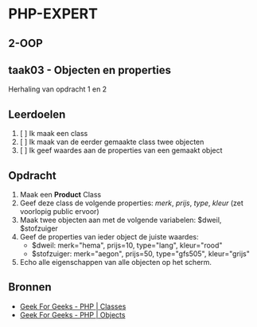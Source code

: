 # PHP-EXPERT

## 2-OOP

## taak03 - Objecten en properties

Herhaling van opdracht 1 en 2

## Leerdoelen

1. [ ] Ik maak een class
2. [ ] Ik maak van de eerder gemaakte class twee objecten
3. [ ] Ik geef waardes aan de properties van een gemaakt object

## Opdracht

1. Maak een __Product__ Class
2. Geef deze class de volgende properties: _merk_, _prijs_, _type_, _kleur_ (zet voorlopig public ervoor)
3. Maak twee objecten aan met de volgende variabelen: $dweil, $stofzuiger
4. Geef de properties van ieder object de juiste waardes:
   - $dweil: merk="hema", prijs=10, type="lang", kleur="rood"
   - $stofzuiger: merk="aegon", prijs=50, type="gfs505", kleur="grijs"
5. Echo alle eigenschappen van alle objecten op het scherm.

## Bronnen

- [Geek For Geeks - PHP | Classes](https://www.geeksforgeeks.org/php-classes/)
- [Geek For Geeks - PHP | Objects](https://www.geeksforgeeks.org/php-objects/)

